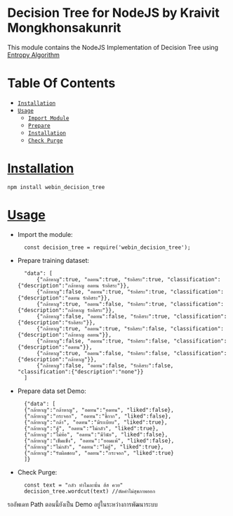 Decision Tree for NodeJS by Kraivit Mongkhonsakunrit
========================

This module contains the NodeJS Implementation of Decision Tree using [Entropy Algorithm](https://en.wikipedia.org/wiki/Entropy)

# Table Of Contents
* [`Installation`](#installation)
* [`Usage`](#usage)
	* [`Import Module`](#installation)
	* [`Prepare`](#installation)
	* [`Installation`](#installation)
	* [`Check Purge`](#installation)

# [Installation](id:installation)
	npm install webin_decision_tree

# [Usage](id:usage)

* Import the module:

		const decision_tree = require('webin_decision_tree');

* Prepare training dataset:

		"data": [
			{"กล้าหาญ":true, "อดทน":true, "รักอิสระ":true, "classification":{"description":"กล้าหาญ อดทน รักอิสระ"}},
			{"กล้าหาญ":false, "อดทน":true, "รักอิสระ":true, "classification":{"description":"อดทน รักอิสระ"}},
			{"กล้าหาญ":true, "อดทน":false, "รักอิสระ":true, "classification":{"description":"กล้าหาญ รักอิสระ"}},
			{"กล้าหาญ":false, "อดทน":false, "รักอิสระ":true, "classification":{"description":"รักอิสระ"}},
			{"กล้าหาญ":true, "อดทน":true, "รักอิสระ":false, "classification":{"description":"กล้าหาญ อดทน"}},
			{"กล้าหาญ":false, "อดทน":true, "รักอิสระ":false, "classification":{"description":"อดทน"}},
			{"กล้าหาญ":true, "อดทน":false, "รักอิสระ":false, "classification":{"description":"กล้าหาญ"}},
			{"กล้าหาญ":false, "อดทน":false, "รักอิสระ":false, "classification":{"description":"none"}}
		]

* Prepare data set Demo:

	    {"data": [
		{"กล้าหาญ":"กล้าหาญ", "อดทน":"อดทน", "liked":false},
		{"กล้าหาญ":"กระจอก", "อดทน":"ขี้กาก", "liked":false},
		{"กล้าหาญ":"กล้า", "อดทน":"มีระเบียบ", "liked":true},
		{"กล้าหาญ":"สู้", "อดทน":"ไม่กลัว", "liked":true},
		{"กล้าหาญ":"ไม่ท้อ", "อดทน":"มีวินัย", "liked":false},
		{"กล้าหาญ":"เข็มแข็ง", "อดทน":"ยอมแพ้", "liked":false},
		{"กล้าหาญ":"ไม่กลัว", "อดทน":"ไม่สู้", "liked":true},
		{"กล้าหาญ":"รับผิดชอบ", "อดทน":"กระจอก", "liked":true}
		]}

* Check Purge: 

        const text = "กลัว ทำไมละนั้น ส้ส ควย"
		decision_tree.wordcut(text) //ตัดคำไม่สุขภาพออก

รออัพเดท Path ตอนนี้ยังเป็น Demo อยู่ในระหว่างการพัฒนาระบบ

